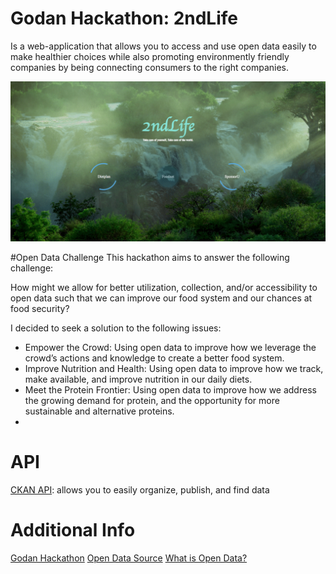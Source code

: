 # Godan Hackathon: 2ndLife
Is a web-application that allows you to access and use open data easily to make healthier choices while also promoting environmently friendly companies by being connecting consumers to the right companies.

![img](projectImage.png)

#Open Data Challenge
This hackathon aims to answer the following challenge:

How might we allow for better utilization, collection, and/or accessibility to open data such that we can improve our food system and our chances at food security?

I decided to seek a solution to the following issues:

- Empower the Crowd: Using open data to improve how we leverage the crowd’s actions and knowledge to create a better food system.
- Improve Nutrition and Health: Using open data to improve how we track, make available, and improve nutrition in our daily diets.
- Meet the Protein Frontier: Using open data to improve how we address the growing demand for protein, and the opportunity for more sustainable and alternative proteins.
- 
# API
[CKAN API](http://docs.ckan.org/en/latest/api/): allows you to easily organize, publish, and find data

# Additional Info
[Godan Hackathon](http://www.godan.info/pages/odc/open-data-hackathon)
[Open Data Source](http://www.godan.info/pages/odc/open-data)
[What is Open Data?](https://data.blog.gov.uk/2013/11/04/a-simple-intro-to-open-data/)
